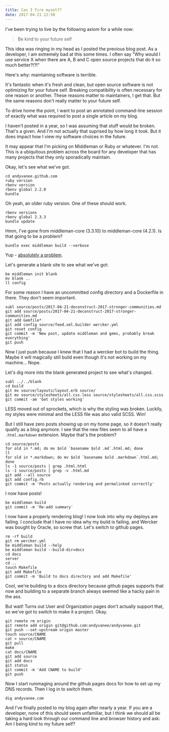 ```yaml
---
title: Can I fire myself?
date: 2017-04-21 22:50
---
```


I've been trying to live by the following axiom for a while now:

> Be kind to your future self

This idea was ringing in my head as I posted the previous blog post. As a
developer, I am extremely bad at this some times. I often say "Why would I use
service X when there are A, B and C open source projects that do it so much
better?!?!"

Here's why: maintaining software is terrible.

It's fantastic when it's fresh and clean, but open source software is not
optimizing for your future self. Breaking compatibility is often necessary for
one reason or another. These reasons matter to maintainers, I get that. But the
same reasons don't really matter to your future self.

To drive home the point, I want to post an annotated command-line session of
exactly what was required to post a single article on my blog.

I haven't posted in a year, so I was assuming that stuff would be broken. That's
a given. And I'm not actually that suprised by how long it took. But it does
impact how I view my software choices in the future.

It may appear that I'm picking on Middleman or Ruby or whatever. I'm not. This
is a ubiquitous problem across the board for any developer that has many
projects that they only sporadically maintain.

Okay, let's see what we've got.

```
cd andyvanee.github.com
ruby version
rbenv version
rbenv global 2.2.0
bundle
```

Oh yeah, an older ruby version. One of these should work.

```
rbenv versions
rbenv global 2.3.3
bundle update
```

Hmm, I've gone from middleman-core (3.3.10) to middleman-core (4.2.1). Is that
going to be a problem?

```
bundle exec middleman build --verbose
```

Yup - [absolutely a problem](https://github.com/middleman/middleman-sprockets/blob/master/docs/upgrade-3-to-4.md).

Let's generate a blank site to see what we've got:

```
be middleman init blank
mv blank ..
ll config
```

For some reason I have an uncommitted config directory and a Dockerfile in
there. They don't seem important.

```
subl source/posts/2017-04-21-deconstruct-2017-stronger-communities.md
git add source/posts/2017-04-21-deconstruct-2017-stronger-communities.md
git add Gemfile*
git add config source/feed.xml.builder wercker.yml
git reset config
git commit -m 'New post, update middleman and gems, probably break everything'
git push
```

Now I just push because I knew that I had a wercker bot to build the thing.
Maybe it will magically still build even though it's not working on my
machine... Nope.

Let's dig more into the blank generated project to see what's changed.

```
subl ../../blank
cd build
git mv source/layouts/layout.erb source/
git mv source/stylesheets/all.css.less source/stylesheets/all.css.scss
git commit -am 'Get styles working'
```

LESS moved out of sprockets, which is why the styling was broken. Luckily, my
styles were minimal and the LESS file was also valid SCSS. Win!

But I still have zero posts showing up on my home page, so it doesn't really
qualify as a blog anymore. I see that the new files seem to all have a
`.html.markdown` extension. Maybe that's the problem?

```
cd source/posts
for old in *.md; do mv $old `basename $old .md`.html.md; done
ll
for old in *.markdown; do mv $old `basename $old .markdown`.html.md; done
ls -1 source/posts | grep .html.html
ls -1 source/posts | grep -v .html.md
git add --all source
git add config.rb
git commit -m 'Posts actually rendering and permalinked correctly'
```

I now have posts!

```
be middleman build
git commit -m 'Re-add summary'
```

I now have a properly rendering blog! I now look into why my deploys are failing.
I conclude that I have no idea why my build is failing, and Wercker was bought
by Oracle, so screw that. Let's switch to github pages.

```
rm -rf build
git rm wercker.yml
be middleman build --help
be middleman build --build-dir=docs
cd docs
server
cd ..
touch Makefile
git add Makefile
git commit -m 'Build to docs directory and add Makefile'
```

Cool, we're building to a docs directory because github pages supports that
now and building to a separate branch always seemed like a hacky pain in the
ass.

But wait! Turns out User and Organization pages don't actually support that, so
we've got to switch to make it a project. Okay.

```
git remote rm origin
git remote add origin git@github.com:andyvanee/andyvanee.git
git push --set-upstream origin master
touch source/CNAME
cat > source/CNAME
git pull
make
cat docs/CNAME
git add source
git add docs
git status
git commit -m 'Add CNAME to build'
git push
```

Now I start rummaging around the github pages docs for how to set up my DNS
records. Then I log in to switch them.

```
dig andyvanee.com
```

And I've finally posted to my blog again after nearly a year. If you are a
developer, none of this should seem unfamiliar, but I think we should all be
taking a hard look through our command line and browser history and ask:
Am I being kind to my future self?
